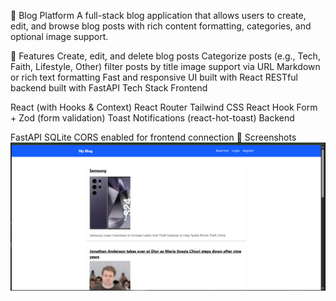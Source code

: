 📝 Blog Platform
A full-stack blog application that allows users to create, edit, and browse blog posts with rich content formatting, categories, and optional image support.

🚀 Features
Create, edit, and delete blog posts
Categorize posts (e.g., Tech, Faith, Lifestyle, Other)
filter posts by title
image support via URL
Markdown or rich text formatting
Fast and responsive UI built with React
RESTful backend built with FastAPI
Tech Stack
Frontend

React (with Hooks & Context)
React Router
Tailwind CSS
React Hook Form + Zod (form validation)
Toast Notifications (react-hot-toast)
Backend

FastAPI
SQLite
CORS enabled for frontend connection
📸 Screenshots
![alt text](image.png)

